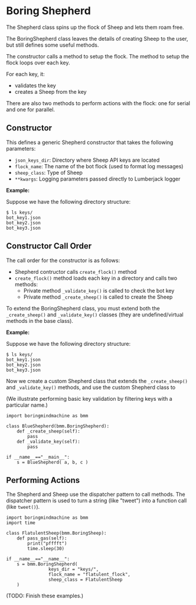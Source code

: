 # Boring Shepherd

The Shepherd class spins up the flock of Sheep 
and lets them roam free.

The BoringShepherd class leaves the details of creating Sheep
to the user, but still defines some useful methods. 

The constructor calls a method to setup the flock.
The method to setup the flock loops over each key.

For each key, it:
- validates the key
- creates a Sheep from the key

There are also two methods to perform actions with the flock:
one for serial and one for parallel.

## Constructor

This defines a generic Shepherd constructor that takes the following
parameters:

* `json_keys_dir`: Directory where Sheep API keys are located
* `flock_name`: The name of the bot flock (used to format log messages)
* `sheep_class`: Type of Sheep
* `**kwargs`: Logging parameters passed directly to Lumberjack logger

**Example:**

Suppose we have the following directory structure:

```
$ ls keys/
bot_key1.json
bot_key2.json
bot_key3.json
```

## Constructor Call Order

The call order for the constructor is as follows:

* Shepherd contructor calls `create_flock()` method
* `create_flock()` method loads each key in a directory and calls two methods:
    * Private method `_validate_key()` is called to check the bot key
    * Private method `_create_sheep()` is called to create the Sheep

To extend the BoringShepherd class,
you must extend both the `_create_sheep()`
and `_validate_key()` classes (they are 
undefined/virtual methods in the base class).

**Example:**

Suppose we have the following directory structure:

```
$ ls keys/
bot_key1.json
bot_key2.json
bot_key3.json
```

Now we create a custom Shepherd class that extends the
`_create_sheep()` and `_validate_key()` methods,
and use the custom Shepherd class to 

(We illustrate performing basic key validation by filtering
keys with a particular name.)

```
import boringmindmachine as bmm

class BlueShepherd(bmm.BoringShepherd):
    def _create_sheep(self):
        pass
    def _validate_key(self):
        pass

if __name__=="__main__":
    s = BlueShepherd( a, b, c )
```


## Performing Actions

The Shepherd and Sheep use the dispatcher pattern
to call methods. The dispatcher pattern is used to
turn a string (like "tweet") into a function call
(like `tweet()`).

```
import boringmindmachine as bmm
import time

class FlatulentSheep(bmm.BoringSheep):
    def pass_gas(self):
        print("pfffft")
        time.sleep(30)

if __name__=="__name__":
    s = bmm.BoringShepherd(
                keys_dir = "keys/",
                flock_name = "flatulent_flock",
                sheep_class = FlatulentSheep
    )
```

(TODO: Finish these examples.)
